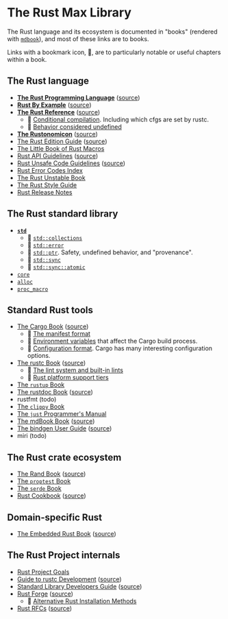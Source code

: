 # The Rust Max Library

The Rust language and its ecosystem is documented in "books"
(rendered with [`mdbook`]), and most of these links are to books.

Links with a bookmark icon, 🔖, are to particularly
notable or useful chapters within a book.

## The Rust language

- **[The Rust Programming Language](../library/trpl/)** ([source](https://github.com/rust-lang/book))
- **[Rust By Example](../library/rust-by-example/)** ([source](https://github.com/rust-lang/rust-by-example))
- **[The Rust Reference](../library/reference/)** ([source](https://github.com/rust-lang/reference))
  - 🔖 [Conditional compilation](../library/reference/conditional-compilation.html).
       Including which cfgs are set by rustc.
  - 🔖 [Behavior considered undefined](../library/reference/behavior-considered-undefined.html)
- **[The Rustonomicon](../library/nomicon/)** ([source](https://github.com/rust-lang/nomicon))
- [The Rust Edition Guide](../library/edition-guide/) ([source](https://github.com/rust-lang/edition-guide))
- [The Little Book of Rust Macros](https://veykril.github.io/tlborm/)
- [Rust API Guidelines](../library/api-guidelines/) ([source](https://github.com/rust-lang/api-guidelines))
- [Rust Unsafe Code Guidelines](../library/unsafe-code-guidelines/) ([source](https://github.com/rust-lang/unsafe-code-guidelines))
- [Rust Error Codes Index](https://doc.rust-lang.org/stable/error_codes/error-index.html)
- [The Rust Unstable Book](https://doc.rust-lang.org/unstable-book/)
- [The Rust Style Guide](https://doc.rust-lang.org/nightly/style-guide/index.html)
- [Rust Release Notes](https://doc.rust-lang.org/nightly/releases.html)

## The Rust standard library

- **[`std`](https://doc.rust-lang.org/std/index.html)**
  <!-- duplicated in std.md -->
  - 🔖 [`std::collections`](https://doc.rust-lang.org/std/collections/index.html)
  - 🔖 [`std::error`](https://doc.rust-lang.org/stable/std/error/index.html)
  - 🔖 [`std::ptr`](https://doc.rust-lang.org/std/ptr/index.html).
    Safety, undefined behavior, and "provenance".
  - 🔖 [`std::sync`](https://doc.rust-lang.org/std/sync/index.html)
  - 🔖 [`std::sync::atomic`](https://doc.rust-lang.org/std/atomic/index.html)
- [`core`](https://doc.rust-lang.org/core/index.html)
- [`alloc`](https://doc.rust-lang.org/alloc/index.html)
- [`proc_macro`](https://doc.rust-lang.org/proc_macro/index.html)


## Standard Rust tools

<!-- order here is same is in tools.md -->
- [The Cargo Book](../library/cargo-book/) ([source](https://github.com/rust-lang/cargo))
  - 🔖 [The manifest format](../library/cargo-book/reference/manifest.html)
  - 🔖 [Environment variables](../library/cargo-book/reference/environment-variables.html)
    that affect the Cargo build process.
  - 🔖 [Configuration format](../library/cargo-book/reference/config.html).
    Cargo has many interesting configuration options.
- [The rustc Book](../library/rustc-book/) ([source](https://github.com/rust-lang/rust))
  - 🔖 [The lint system and built-in lints](../library/rustc-book/lints/index.html)
  - 🔖 [Rust platform support tiers](../library/rustc-book/platform-support.html)
- [The `rustup` Book](https://rust-lang.github.io/rustup/index.html)
- [The rustdoc Book](../library/rustdoc-book/) ([source](https://github.com/rust-lang/rust))
- rustfmt (todo)
- [The `clippy` Book](https://doc.rust-lang.org/nightly/clippy/development/infrastructure/book.html)
- [The `just` Programmer's Manual](https://just.systems/man/en/)
- [The mdBook Book](../library/mdbook/) ([source](https://github.com/rust-lang/mdBook))
- [The bindgen User Guide](../library/bindgen/) ([source](https://github.com/rust-lang/rust-bindgen))
- miri (todo)

## The Rust crate ecosystem

- [The Rand Book](../library/rand-book/) ([source](https://github.com/rust-random/book))
- [The `proptest` Book](https://proptest-rs.github.io/proptest/intro.html)
- [The `serde` Book](https://serde.rs/)
- [Rust Cookbook](../library/rust-cookbook/) ([source](https://github.com/rust-lang-nursery/rust-cookbook))

## Domain-specific Rust

- [The Embedded Rust Book](../library/embedded-book/) ([source](https://github.com/rust-embedded/book))

## The Rust Project internals

- [Rust Project Goals](https://rust-lang.github.io/rust-project-goals/)
- [Guide to rustc Development](../library/rustc-dev-guide/) ([source](https://github.com/rust-lang/rustc-dev-guide))
- [Standard Library Developers Guide](../library/std-dev-guide/) ([source](https://github.com/rust-lang/std-dev-guide))
- [Rust Forge](../library/rust-forge/) ([source](https://github.com/rust-lang/rust-forge))
  - 🔖 [Alternative Rust Installation Methods](../library/rust-forge/infra/other-installation-methods.html)
- [Rust RFCs](../library/rfcs/) ([source](https://github.com/rust-lang/rfcs))



[`mdbook`]: https://github.com/rust-lang/mdBook
